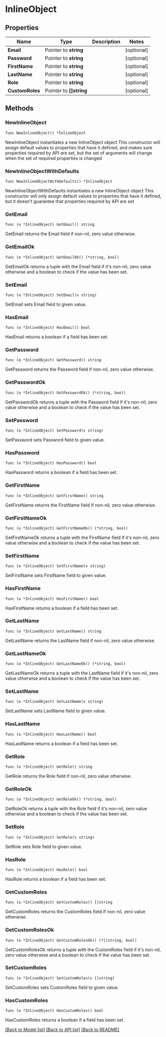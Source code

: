 # InlineObject

## Properties

Name | Type | Description | Notes
------------ | ------------- | ------------- | -------------
**Email** | Pointer to **string** |  | [optional] 
**Password** | Pointer to **string** |  | [optional] 
**FirstName** | Pointer to **string** |  | [optional] 
**LastName** | Pointer to **string** |  | [optional] 
**Role** | Pointer to **string** |  | [optional] 
**CustomRoles** | Pointer to **[]string** |  | [optional] 

## Methods

### NewInlineObject

`func NewInlineObject() *InlineObject`

NewInlineObject instantiates a new InlineObject object
This constructor will assign default values to properties that have it defined,
and makes sure properties required by API are set, but the set of arguments
will change when the set of required properties is changed

### NewInlineObjectWithDefaults

`func NewInlineObjectWithDefaults() *InlineObject`

NewInlineObjectWithDefaults instantiates a new InlineObject object
This constructor will only assign default values to properties that have it defined,
but it doesn't guarantee that properties required by API are set

### GetEmail

`func (o *InlineObject) GetEmail() string`

GetEmail returns the Email field if non-nil, zero value otherwise.

### GetEmailOk

`func (o *InlineObject) GetEmailOk() (*string, bool)`

GetEmailOk returns a tuple with the Email field if it's non-nil, zero value otherwise
and a boolean to check if the value has been set.

### SetEmail

`func (o *InlineObject) SetEmail(v string)`

SetEmail sets Email field to given value.

### HasEmail

`func (o *InlineObject) HasEmail() bool`

HasEmail returns a boolean if a field has been set.

### GetPassword

`func (o *InlineObject) GetPassword() string`

GetPassword returns the Password field if non-nil, zero value otherwise.

### GetPasswordOk

`func (o *InlineObject) GetPasswordOk() (*string, bool)`

GetPasswordOk returns a tuple with the Password field if it's non-nil, zero value otherwise
and a boolean to check if the value has been set.

### SetPassword

`func (o *InlineObject) SetPassword(v string)`

SetPassword sets Password field to given value.

### HasPassword

`func (o *InlineObject) HasPassword() bool`

HasPassword returns a boolean if a field has been set.

### GetFirstName

`func (o *InlineObject) GetFirstName() string`

GetFirstName returns the FirstName field if non-nil, zero value otherwise.

### GetFirstNameOk

`func (o *InlineObject) GetFirstNameOk() (*string, bool)`

GetFirstNameOk returns a tuple with the FirstName field if it's non-nil, zero value otherwise
and a boolean to check if the value has been set.

### SetFirstName

`func (o *InlineObject) SetFirstName(v string)`

SetFirstName sets FirstName field to given value.

### HasFirstName

`func (o *InlineObject) HasFirstName() bool`

HasFirstName returns a boolean if a field has been set.

### GetLastName

`func (o *InlineObject) GetLastName() string`

GetLastName returns the LastName field if non-nil, zero value otherwise.

### GetLastNameOk

`func (o *InlineObject) GetLastNameOk() (*string, bool)`

GetLastNameOk returns a tuple with the LastName field if it's non-nil, zero value otherwise
and a boolean to check if the value has been set.

### SetLastName

`func (o *InlineObject) SetLastName(v string)`

SetLastName sets LastName field to given value.

### HasLastName

`func (o *InlineObject) HasLastName() bool`

HasLastName returns a boolean if a field has been set.

### GetRole

`func (o *InlineObject) GetRole() string`

GetRole returns the Role field if non-nil, zero value otherwise.

### GetRoleOk

`func (o *InlineObject) GetRoleOk() (*string, bool)`

GetRoleOk returns a tuple with the Role field if it's non-nil, zero value otherwise
and a boolean to check if the value has been set.

### SetRole

`func (o *InlineObject) SetRole(v string)`

SetRole sets Role field to given value.

### HasRole

`func (o *InlineObject) HasRole() bool`

HasRole returns a boolean if a field has been set.

### GetCustomRoles

`func (o *InlineObject) GetCustomRoles() []string`

GetCustomRoles returns the CustomRoles field if non-nil, zero value otherwise.

### GetCustomRolesOk

`func (o *InlineObject) GetCustomRolesOk() (*[]string, bool)`

GetCustomRolesOk returns a tuple with the CustomRoles field if it's non-nil, zero value otherwise
and a boolean to check if the value has been set.

### SetCustomRoles

`func (o *InlineObject) SetCustomRoles(v []string)`

SetCustomRoles sets CustomRoles field to given value.

### HasCustomRoles

`func (o *InlineObject) HasCustomRoles() bool`

HasCustomRoles returns a boolean if a field has been set.


[[Back to Model list]](../README.md#documentation-for-models) [[Back to API list]](../README.md#documentation-for-api-endpoints) [[Back to README]](../README.md)


